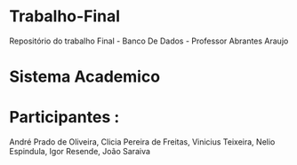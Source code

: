# Trabalho-Final
Repositório do trabalho Final - Banco De Dados - Professor Abrantes Araujo

# Sistema Academico 

# Participantes :
André Prado de Oliveira, Clicia Pereira de Freitas, Vinicius Teixeira, Nelio Espindula, Igor Resende, João Saraiva

